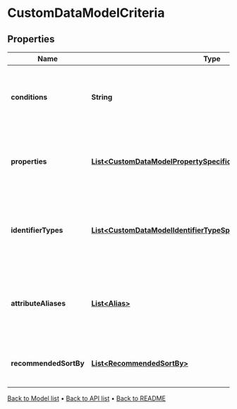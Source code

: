

# CustomDataModelCriteria


## Properties

| Name | Type | Description | Notes |
|------------ | ------------- | ------------- | -------------|
|**conditions** | **String** | The conditions that the bound entity must meet to be valid. |  [optional] |
|**properties** | [**List&lt;CustomDataModelPropertySpecificationWithDisplayName&gt;**](CustomDataModelPropertySpecificationWithDisplayName.md) | The properties that are required or allowed on the bound entity. |  [optional] |
|**identifierTypes** | [**List&lt;CustomDataModelIdentifierTypeSpecificationWithDisplayName&gt;**](CustomDataModelIdentifierTypeSpecificationWithDisplayName.md) | The identifier types that are required or allowed on the bound entity. |  [optional] |
|**attributeAliases** | [**List&lt;Alias&gt;**](Alias.md) | The aliaes for property keys, identifier types, and fields on the bound entity. |  [optional] |
|**recommendedSortBy** | [**List&lt;RecommendedSortBy&gt;**](RecommendedSortBy.md) | The preferred default sorting instructions. |  [optional] |



[Back to Model list](../README.md#documentation-for-models) &#8226; [Back to API list](../README.md#documentation-for-api-endpoints) &#8226; [Back to README](../README.md)


